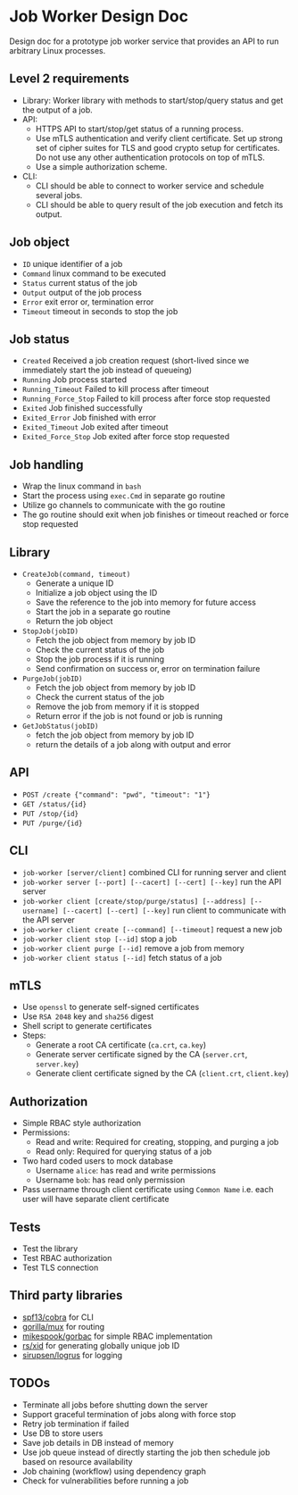 # Job Worker Design Doc

Design doc for a prototype job worker service that provides an API to run arbitrary Linux processes.

## Level 2 requirements

- Library: Worker library with methods to start/stop/query status and get the output of a job.
- API:
    - HTTPS API to start/stop/get status of a running process.
    - Use mTLS authentication and verify client certificate. Set up strong set of cipher suites for TLS and good crypto
      setup for certificates. Do not use any other authentication protocols on top of mTLS.
    - Use a simple authorization scheme.
- CLI:
    - CLI should be able to connect to worker service and schedule several jobs.
    - CLI should be able to query result of the job execution and fetch its output.

## Job object

- `ID` unique identifier of a job
- `Command` linux command to be executed
- `Status` current status of the job
- `Output` output of the job process
- `Error` exit error or, termination error
- `Timeout` timeout in seconds to stop the job

## Job status

- `Created` Received a job creation request (short-lived since we immediately start the job instead of queueing)
- `Running` Job process started
- `Running_Timeout` Failed to kill process after timeout
- `Running_Force_Stop` Failed to kill process after force stop requested
- `Exited` Job finished successfully
- `Exited_Error` Job finished with error
- `Exited_Timeout` Job exited after timeout
- `Exited_Force_Stop` Job exited after force stop requested

## Job handling

- Wrap the linux command in `bash`
- Start the process using `exec.Cmd` in separate go routine
- Utilize go channels to communicate with the go routine
- The go routine should exit when job finishes or timeout reached or force stop requested

## Library

- `CreateJob(command, timeout)`
    - Generate a unique ID
    - Initialize a job object using the ID
    - Save the reference to the job into memory for future access
    - Start the job in a separate go routine
    - Return the job object
- `StopJob(jobID)`
    - Fetch the job object from memory by job ID
    - Check the current status of the job
    - Stop the job process if it is running
    - Send confirmation on success or, error on termination failure
- `PurgeJob(jobID)`
    - Fetch the job object from memory by job ID
    - Check the current status of the job
    - Remove the job from memory if it is stopped
    - Return error if the job is not found or job is running
- `GetJobStatus(jobID)`
    - fetch the job object from memory by job ID
    - return the details of a job along with output and error

## API

- `POST /create {"command": "pwd", "timeout": "1"}`
- `GET /status/{id}`
- `PUT /stop/{id}`
- `PUT /purge/{id}`

## CLI

- `job-worker [server/client]` combined CLI for running server and client
- `job-worker server [--port] [--cacert] [--cert] [--key]` run the API server
- `job-worker client [create/stop/purge/status] [--address] [--username] [--cacert] [--cert] [--key]` run client to
  communicate with the API server
- `job-worker client create [--command] [--timeout]` request a new job
- `job-worker client stop [--id]` stop a job
- `job-worker client purge [--id]` remove a job from memory
- `job-worker client status [--id]` fetch status of a job

## mTLS

- Use `openssl` to generate self-signed certificates
- Use `RSA 2048` key and `sha256` digest
- Shell script to generate certificates
- Steps:
    - Generate a root CA certificate (`ca.crt`, `ca.key`)
    - Generate server certificate signed by the CA (`server.crt`, `server.key`)
    - Generate client certificate signed by the CA (`client.crt`, `client.key`)

## Authorization

- Simple RBAC style authorization
- Permissions:
    - Read and write: Required for creating, stopping, and purging a job
    - Read only: Required for querying status of a job
- Two hard coded users to mock database
    - Username `alice`: has read and write permissions
    - Username `bob`: has read only permission
- Pass username through client certificate using `Common Name` i.e. each user will have separate client certificate

## Tests

- Test the library
- Test RBAC authorization
- Test TLS connection

## Third party libraries

- [spf13/cobra](https://github.com/spf13/cobra) for CLI
- [gorilla/mux](https://github.com/gorilla/mux) for routing
- [mikespook/gorbac](github.com/mikespook/gorbac) for simple RBAC implementation
- [rs/xid](github.com/rs/xid) for generating globally unique job ID
- [sirupsen/logrus](github.com/sirupsen/logrus) for logging

## TODOs

- Terminate all jobs before shutting down the server
- Support graceful termination of jobs along with force stop
- Retry job termination if failed
- Use DB to store users
- Save job details in DB instead of memory
- Use job queue instead of directly starting the job then schedule job based on resource availability
- Job chaining (workflow) using dependency graph
- Check for vulnerabilities before running a job
